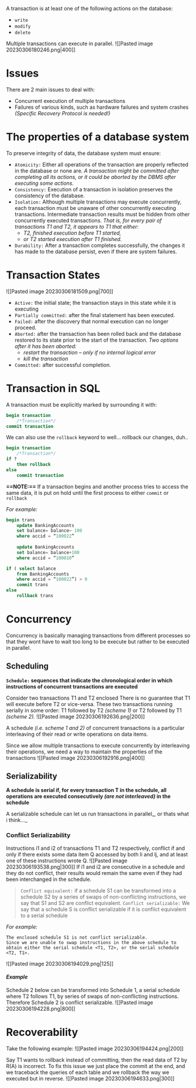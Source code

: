 A transaction is at least one of the following actions on the database:
- `write`
- `modify`
- `delete`

Multiple transactions can execute in parallel.
![[Pasted image 20230306180246.png|400]]

# Issues
There are 2 main issues to deal with:
- Concurrent execution of multiple transactions
- Failures of various kinds, such as hardware failures and system crashes _(Specific Recovery Protocol is needed!)_

# The properties of a database system
To preserve integrity of data, the database system must ensure:
- `Atomicity:` Either all operations of the transaction are properly reflected in the database or none are. 
  _A transaction might be committed after completing all its actions, or it could be aborted by the DBMS after executing some actions._
- `Consistency:` Execution of a transaction in isolation preserves the consistency of the database.
- `Isolation:` Although multiple transactions may execute concurrently, each transaction must be unaware of other concurrently executing transactions.
  Intermediate transaction results must be hidden from other concurrently executed transactions.
  _That is, for every pair of transactions T1 and T2, it appears to T1 that either:_
	- _T2, finished execution before T1 started,_
	- _or T2 started execution after T1 finished._
- `Durability:` After a transaction completes successfully, the changes it has made to the database persist, even if there are system failures.

# Transaction States
![[Pasted image 20230306181509.png|700]]

- `Active:` the initial state; the transaction stays in this state while it is executing
- `Partially committed:` after the final statement has been executed.
- `Failed:` after the discovery that normal execution can no longer proceed.
- `Aborted:` after the transaction has been rolled back and the database restored to its state prior to the start of the transaction. 
  _Two options after it has been aborted:_
	- _restart the transaction – only if no internal logical error_
	- _kill the transaction_
- `Committed:` after successful completion.

# Transaction in SQL
A transaction must be explicitly marked by surrounding it with:
```sql
begin transaction
	/*Transaction*/
commit transaction
```

We can also use the `rollback` keyword to well... rollback our changes, duh..
```sql
begin transaction
	/*Transaction*/
if ?
	then rollback
else
	commit transaction
```

**==NOTE:==** If a transaction begins and another process tries to access the same data, it is put on hold until the first process to either `commit` or `rollback`

_For example:_
```sql
begin trans
	update BankingAccounts
	set balance= balance– 100
	where accid = “100022”
	
	update BankingAccounts
	set balance= balance+100
	where accid = “100010”

if ( select balance 
	from BankingAccounts 
	where accid = “100022”) > 0
	commit trans
else
	rollback trans
```

# Concurrency
Concurrency is basically managing transactions from different processes so that they wont have to wait too long to be execute but rather to be executed in parallel.

## Scheduling
**`Schedule:` sequences that indicate the chronological order in which instructions of concurrent transactions are executed**

Consider two transactions T1 and T2 enclosed
There is no guarantee that T1 will execute before T2 or vice-versa.
These two transactions running serially in some order: T1 followed by T2 _(scheme 1)_ or T2 followed by T1 _(scheme 2)._
![[Pasted image 20230306192636.png|200]]

A schedule _(i.e. scheme 1 and 2)_ of concurrent transactions is a particular interleaving of their read or write operations on data items.

Since we allow multiple transactions to execute concurrently by interleaving their operations, we need a way to maintain the properties of the transactions
![[Pasted image 20230306192916.png|400]]

## Serializability
**A schedule is serial if, for every transaction T in the schedule, all operations are executed consecutively _(are not interleaved)_ in the schedule**

A serializable schedule can let us run transactions in parallel_, or thats what i think..._

### Conflict Serializability
Instructions i1 and i2 of transactions T1 and T2 respectively, conflict if and only if there exists some data item Q accessed by both li and lj, and at least one of these instructions wrote Q.
![[Pasted image 20230306193538.png|300]]
If i1 and i2 are consecutive in a schedule and they do not conflict, their results would remain the same even if they had been interchanged in the schedule.

>`Conflict equivalent:` if a schedule S1 can be transformed into a schedule S2 by a series of swaps of non-conflicting instructions, we say that S1 and S2 are conflict equivalent.
>`Conflict serializable:` We say that a schedule S is conflict serializable if it is conflict equivalent to a serial schedule

_For example:_
```
The enclosed schedule S1 is not conflict serializable.
Since we are unable to swap instructions in the above schedule to obtain either the serial schedule <T1, T2>, or the serial schedule <T2, T1>.
```
![[Pasted image 20230306194029.png|125]]

#### _Example_
Schedule 2 below can be transformed into Schedule 1, a serial schedule where T2 follows T1, by series of swaps of non-conflicting instructions. Therefore Schedule 2 is conflict serializable.
![[Pasted image 20230306194228.png|800]]

# Recoverability
Take the following example:
![[Pasted image 20230306194424.png|200]]

Say T1 wants to rollback instead of committing, then the read data of T2 by R(A) is incorrect.
To fix this issue we just place the commit at the end, and we traceback the queries of each table and we rollback the way we executed but in reverse.
![[Pasted image 20230306194633.png|300]]
